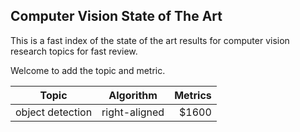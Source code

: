 ## Computer Vision State of The Art


This is a fast index of the state of the art results for computer vision research topics for fast review. 

Welcome to add the topic and metric. 

| Topic         | Algorithm           | Metrics  |
| ------------- |:-------------:| -----:|
| object detection     | right-aligned | $1600 |
